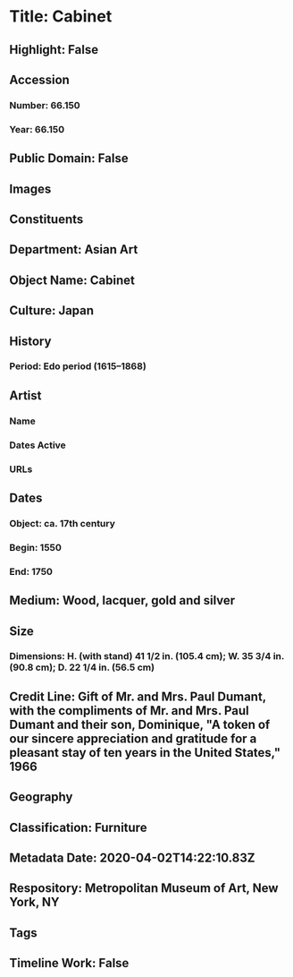 # Title: Cabinet
## Highlight: False
## Accession
### Number: 66.150
### Year: 66.150
## Public Domain: False
## Images
## Constituents
## Department: Asian Art
## Object Name: Cabinet
## Culture: Japan
## History
### Period: Edo period (1615–1868)
## Artist
### Name
### Dates Active
### URLs
## Dates
### Object: ca. 17th century
### Begin: 1550
### End: 1750
## Medium: Wood, lacquer, gold and silver
## Size
### Dimensions: H. (with stand) 41 1/2 in. (105.4 cm); W. 35 3/4 in. (90.8 cm); D. 22 1/4 in. (56.5 cm)
## Credit Line: Gift of Mr. and Mrs. Paul Dumant, with the compliments of Mr. and Mrs. Paul Dumant and their son, Dominique, "A token of our sincere appreciation and gratitude for a pleasant stay of ten years in the United States," 1966
## Geography
## Classification: Furniture
## Metadata Date: 2020-04-02T14:22:10.83Z
## Respository: Metropolitan Museum of Art, New York, NY
## Tags
## Timeline Work: False
